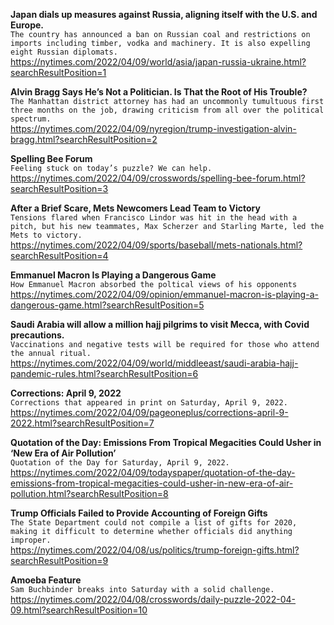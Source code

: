 **Japan dials up measures against Russia, aligning itself with the U.S. and Europe.**\
`The country has announced a ban on Russian coal and restrictions on imports including timber, vodka and machinery. It is also expelling eight Russian diplomats.`\
https://nytimes.com/2022/04/09/world/asia/japan-russia-ukraine.html?searchResultPosition=1

**Alvin Bragg Says He’s Not a Politician. Is That the Root of His Trouble?**\
`The Manhattan district attorney has had an uncommonly tumultuous first three months on the job, drawing criticism from all over the political spectrum.`\
https://nytimes.com/2022/04/09/nyregion/trump-investigation-alvin-bragg.html?searchResultPosition=2

**Spelling Bee Forum**\
`Feeling stuck on today’s puzzle? We can help.`\
https://nytimes.com/2022/04/09/crosswords/spelling-bee-forum.html?searchResultPosition=3

**After a Brief Scare, Mets Newcomers Lead Team to Victory**\
`Tensions flared when Francisco Lindor was hit in the head with a pitch, but his new teammates, Max Scherzer and Starling Marte, led the Mets to victory.`\
https://nytimes.com/2022/04/09/sports/baseball/mets-nationals.html?searchResultPosition=4

**Emmanuel Macron Is Playing a Dangerous Game**\
`How Emmanuel Macron absorbed the poltical views of his opponents `\
https://nytimes.com/2022/04/09/opinion/emmanuel-macron-is-playing-a-dangerous-game.html?searchResultPosition=5

**Saudi Arabia will allow a million hajj pilgrims to visit Mecca, with Covid precautions.**\
`Vaccinations and negative tests will be required for those who attend the annual ritual.`\
https://nytimes.com/2022/04/09/world/middleeast/saudi-arabia-hajj-pandemic-rules.html?searchResultPosition=6

**Corrections: April 9, 2022**\
`Corrections that appeared in print on Saturday, April 9, 2022.`\
https://nytimes.com/2022/04/09/pageoneplus/corrections-april-9-2022.html?searchResultPosition=7

**Quotation of the Day: Emissions From Tropical Megacities Could Usher in ‘New Era of Air Pollution’**\
`Quotation of the Day for Saturday, April 9, 2022.`\
https://nytimes.com/2022/04/09/todayspaper/quotation-of-the-day-emissions-from-tropical-megacities-could-usher-in-new-era-of-air-pollution.html?searchResultPosition=8

**Trump Officials Failed to Provide Accounting of Foreign Gifts**\
`The State Department could not compile a list of gifts for 2020, making it difficult to determine whether officials did anything improper.`\
https://nytimes.com/2022/04/08/us/politics/trump-foreign-gifts.html?searchResultPosition=9

**Amoeba Feature**\
`Sam Buchbinder breaks into Saturday with a solid challenge.`\
https://nytimes.com/2022/04/08/crosswords/daily-puzzle-2022-04-09.html?searchResultPosition=10

